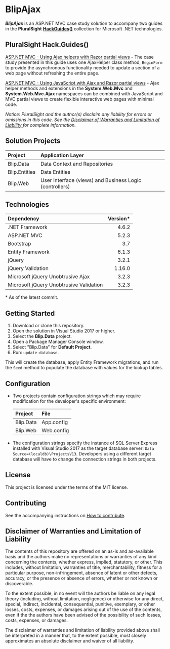 # BlipAjax

**_BlipAjax_** is an ASP.NET MVC case study solution to accompany two guides in the **PluralSight** [**HackGuides()**](https://www.pluralsight.com/guides/microsoft-net) collection for Microsoft .NET technologies.

## PluralSight Hack.Guides()

[ASP.NET MVC - Using Ajax helpers with Razor partial views](https://www.pluralsight.com/guides/microsoft-net/asp-net-mvc-using-ajax-helpers-with-razor-partial-views) - The case study presented in this guide uses one AjaxHelper class method, `BeginForm` to provide the asynchronous functionality needed to update a section of a web page without refreshing the entire page.

[ASP.NET MVC - Using JavaScript with Ajax and Razor partial views](https://www.pluralsight.com/guides/microsoft-net/asp-net-mvc-using-javascript-with-ajax-and-razor-partial-views) - Ajax helper methods and extensions in the **System.Web.Mvc** and **System.Web.Mvc.Ajax** namespaces can be combined with JavaScript and MVC partial views to create flexible interactive web pages with minimal code.

*Notice: PluralSight and the author(s) disclaim any liability for errors or omissions in this code. See the [Disclaimer of Warranties and Limitation of Liability](#Disclaimer-of-Warranties-and-Limitation-of-Liability) for complete information.*

## Solution Projects

| Project | Application Layer |
| :--- | :--- |
| Blip.Data | Data Context and Repositories |
| Blip.Entities | Data Entities |
| Blip.Web | User Interface (views) and Business Logic (controllers) |

## Technologies

| Dependency | Version*
| :--- | ---:
| .NET Framework | 4.6.2
| ASP.NET MVC | 5.2.3
| Bootstrap | 3.7
| Entity Framework | 6.1.3
| jQuery | 3.2.1
| jQuery Validation | 1.16.0
| Microsoft jQuery Unobtrusive Ajax | 3.2.3
| Microsoft jQuery Unobtrusive Validation | 3.2.3

&ast; As of the latest commit.

## Getting Started

1. Download or clone this repository.
1. Open the solution in Visual Studio 2017 or higher.
1. Select the **Blip.Data** project.
1. Open a Package Manager Console window.
1. Select "Blip.Data" for **Default Project**.
1. Run: `update-database`.

This will create the database, apply Entity Framework migrations, and run the `Seed` method to populate the database with values for the lookup tables.

## Configuration

* Two projects contain configuration strings which may require modification for the developer's specific environment:

    | Project | File
    | :--- | :---
    | Blip.Data | App.config
    | Blip.Web | Web.config

* The configuration strings specify the instance of SQL Server Express installed with Visual Studio 2017 as the target database server: `Data Source=(localdb)\ProjectsV13`. Developers using a different target database will have to change the connection strings in both projects.

## License

This project is licensed under the terms of the MIT license.

## Contributing

See the accompanying instructions on [How to contribute](CONTRIBUTING.md).

## Disclaimer of Warranties and Limitation of Liability

The contents of this repository are offered on an as-is and as-available basis and the authors make no representations or warranties of any kind concerning the contents, whether express, implied, statutory, or other. This includes, without limitation, warranties of title, merchantability, fitness for a particular purpose, non-infringement, absence of latent or other defects, accuracy, or the presence or absence of errors, whether or not known or discoverable.

To the extent possible, in no event will the authors be liable on any legal theory (including, without limitation, negligence) or otherwise for any direct, special, indirect, incidental, consequential, punitive, exemplary, or other losses, costs, expenses, or damages arising out of the use of the contents, even if the the authors have been advised of the possibility of such losses, costs, expenses, or damages.

The disclaimer of warranties and limitation of liability provided above shall be interpreted in a manner that, to the extent possible, most closely approximates an absolute disclaimer and waiver of all liability.